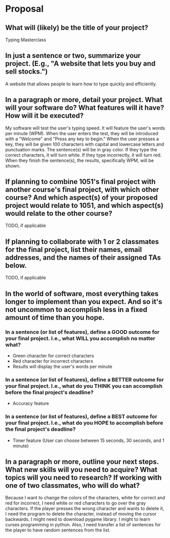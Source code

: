 # Proposal

## What will (likely) be the title of your project?

Typing Masterclass 

## In just a sentence or two, summarize your project. (E.g., "A website that lets you buy and sell stocks.")

A website that allows people to learn how to type quickly and efficiently. 

## In a paragraph or more, detail your project. What will your software do? What features will it have? How will it be executed?

My software will test the user's typing speed. It will feature the user's words per minute (WPM). 
When the user enters the test, they will be introduced with a "Welcome" and "Press any key to begin." 
When the user presses a key, they will be given 100 characters with capital and lowercase letters and punctuation marks. 
The sentence(s) will be in gray color. If they type the correct characters, it will turn white. If they type incorrectly, it will turn red.
When they finish the sentence(s), the results, specifically WPM, will be shown. 

## If planning to combine 1051's final project with another course's final project, with which other course? And which aspect(s) of your proposed project would relate to 1051, and which aspect(s) would relate to the other course?

TODO, if applicable

## If planning to collaborate with 1 or 2 classmates for the final project, list their names, email addresses, and the names of their assigned TAs below.

TODO, if applicable

## In the world of software, most everything takes longer to implement than you expect. And so it's not uncommon to accomplish less in a fixed amount of time than you hope.

### In a sentence (or list of features), define a GOOD outcome for your final project. I.e., what WILL you accomplish no matter what?

- Green character for correct characters
- Red character for incorrect characters
- Results will display the user's words per minute

### In a sentence (or list of features), define a BETTER outcome for your final project. I.e., what do you THINK you can accomplish before the final project's deadline?

- Accuracy feature

### In a sentence (or list of features), define a BEST outcome for your final project. I.e., what do you HOPE to accomplish before the final project's deadline?

- Timer feature (User can choose between 15 seconds, 30 seconds, and 1 minute)

## In a paragraph or more, outline your next steps. What new skills will you need to acquire? What topics will you need to research? If working with one of two classmates, who will do what?

Because I want to change the colors of the characters, white for correct and red for incorrect, I need white or red characters to go over the gray characters. If the player presses the wrong character and wants to delete it, I need the program to delete the character, instead of moving the cursor backwards. 
I might need to download pygame library. I might to learn curses programming in python. Also, I need transfer a list of sentences for the player to have random sentences from the list. 
